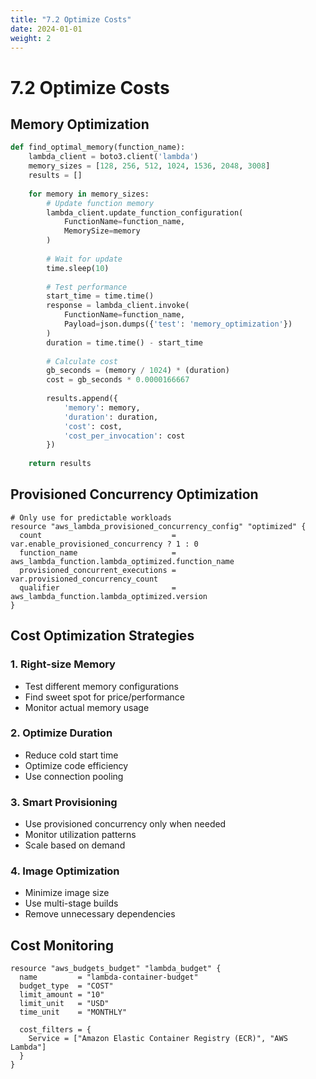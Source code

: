 ```yaml
---
title: "7.2 Optimize Costs"
date: 2024-01-01
weight: 2
---
```


# 7.2 Optimize Costs

## Memory Optimization

```python
def find_optimal_memory(function_name):
    lambda_client = boto3.client('lambda')
    memory_sizes = [128, 256, 512, 1024, 1536, 2048, 3008]
    results = []
    
    for memory in memory_sizes:
        # Update function memory
        lambda_client.update_function_configuration(
            FunctionName=function_name,
            MemorySize=memory
        )
        
        # Wait for update
        time.sleep(10)
        
        # Test performance
        start_time = time.time()
        response = lambda_client.invoke(
            FunctionName=function_name,
            Payload=json.dumps({'test': 'memory_optimization'})
        )
        duration = time.time() - start_time
        
        # Calculate cost
        gb_seconds = (memory / 1024) * (duration)
        cost = gb_seconds * 0.0000166667
        
        results.append({
            'memory': memory,
            'duration': duration,
            'cost': cost,
            'cost_per_invocation': cost
        })
    
    return results
```

## Provisioned Concurrency Optimization

```hcl
# Only use for predictable workloads
resource "aws_lambda_provisioned_concurrency_config" "optimized" {
  count                             = var.enable_provisioned_concurrency ? 1 : 0
  function_name                     = aws_lambda_function.lambda_optimized.function_name
  provisioned_concurrent_executions = var.provisioned_concurrency_count
  qualifier                         = aws_lambda_function.lambda_optimized.version
}
```

## Cost Optimization Strategies

### 1. Right-size Memory
- Test different memory configurations
- Find sweet spot for price/performance
- Monitor actual memory usage

### 2. Optimize Duration
- Reduce cold start time
- Optimize code efficiency
- Use connection pooling

### 3. Smart Provisioning
- Use provisioned concurrency only when needed
- Monitor utilization patterns
- Scale based on demand

### 4. Image Optimization
- Minimize image size
- Use multi-stage builds
- Remove unnecessary dependencies

## Cost Monitoring

```hcl
resource "aws_budgets_budget" "lambda_budget" {
  name         = "lambda-container-budget"
  budget_type  = "COST"
  limit_amount = "10"
  limit_unit   = "USD"
  time_unit    = "MONTHLY"
  
  cost_filters = {
    Service = ["Amazon Elastic Container Registry (ECR)", "AWS Lambda"]
  }
}
```
